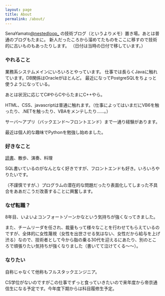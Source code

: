 ```yaml
---
layout: page
title: About
permalink: /about/
---
```


SenaYamato[@nestedloop_](https://twitter.com/nestedloop_) の技術ブログ（というよりメモ）置き場。あとは普通のブログもたまに。
新人だったころから溜めてたものをここに移すので技術的に古いものもあったりします。
（日付は当時の日付で移しています。）


### やれること
業務系システムメインにいろいろとやっています。
仕事では長らくJavaに触れています。DB関係はOracleがほとんど。
最近になってPostgreSQLをちょっと使うようになっている。

あとは状況に応じてC#やらCやらたまにC++やら。

HTML、CSS、javascriptは普通に触れます。（仕事によってはいまだにVB6を触ったり、.NETを触ったり、VBAをメンテしたり……。）

サーバ～アプリ（バックエンド～フロントエンド）まで一通り経験があります。

最近は個人的な趣味でPythonを勉強し始めました。

### 好きなこと
[読書](https://nested-loops.github.io/blog/2022/08/01/1.html)、散歩、演奏、料理

SQL書いているのがなんとなく好きですが、フロントエンドも好き。いろいろやりたいです。

（不謹慎ですが、）プログラムの潜在的な問題だったり表面化してしまった不具合をああだこうだ改善することに興奮します。

### なぜ転職？

8年目、いよいよコンフォートゾーンかなという気持ちが強くなってきました。

また、チームリーダを任され、裁量もって様々なことを行わせてもらえているのですが、全体的に女性蔑視（女性を出世させる気はない、女性だから給与を上げ渋る）なので、技術者として今から脂の乗る30代を迎えるにあたり、別のところで頑張りたい気持ちが強くなりました（書いてて泣けてくる～～）。

### なりたい

自称じゃなくて他称もフルスタックエンジニア。

CS学位がないのですがこの仕事でずっと食っていきたいので来年度から帝京通信生になる予定です。今年度下期からは科目履修生予定。
